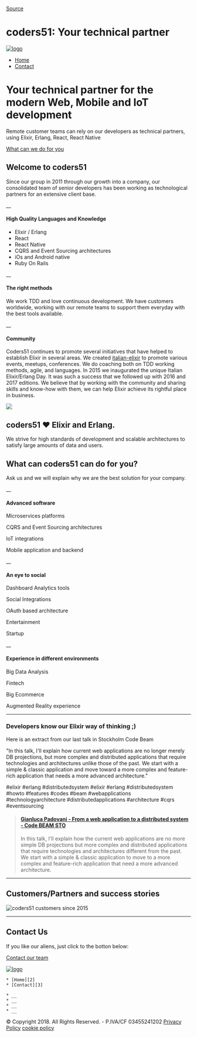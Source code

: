 [Source](http://www.coders51.com/ "Permalink to coders51: Your technical partner ")

# coders51: Your technical partner

[ ![logo][1] ][2]

- [Home][2]
- [Contact][3]

# Your technical partner for the modern Web, Mobile and IoT development

Remote customer teams can rely on our developers as technical partners, using Elixir, Erlang, React, React Native

[What can we do for you][4]

## Welcome to coders51

Since our group in 2011 through our growth into a company, our consolidated team of senior developers has been working as technological partners for an extensive client base.

\_\_

#### High Quality Languages and Knowledge

- Elixir / Erlang
- React
- React Native
- CQRS and Event Sourcing architectures
- iOs and Android native
- Ruby On Rails

\_\_

#### The right methods

We work TDD and love continuous development. We have customers worldwide, working with our remote teams to support them everyday with the best tools available.

\_\_

#### Community

Coders51 continues to promote several initiatives that have helped to establish Elixir in several areas. We created [italian-elixir][5] to promote various events, meetups, conferences. We do coaching both on TDD working methods, agile, and languages. In 2015 we inaugurated the unique Italian Elixir/Erlang Day. It was such a success that we followed up with 2016 and 2017 editions. We believe that by working with the community and sharing skills and know-how with them, we can help Elixir achieve its rightful place in business.

![][6]

## coders51 ❤️ Elixir and Erlang.

We strive for high standards of development and scalable architectures to satisfy large amounts of data and users.

## What can coders51 can do for you?

Ask us and we will explain why we are the best solution for your company.

\_\_

#### Advanced software

Microservices platforms

CQRS and Event Sourcing architectures

IoT integrations

Mobile application and backend

\_\_

#### An eye to social

Dashboard Analytics tools

Social Integrations

OAuth based architecture

Entertainment

Startup

\_\_

#### Experience in different environments

Big Data Analysis

Fintech

Big Ecommerce

Augmented Reality experience

---

### Developers know our Elixir way of thinking ;)

Here is an extract from our last talk in Stockholm Code Beam

"In this talk, I'll explain how current web applications are no longer merely DB projections, but more complex and distributed applications that require technologies and architectures unlike those of the past. We start with a simple & classic application and move toward a more complex and feature-rich application that needs a more advanced architecture."

#elixir #erlang #distributedsystem #elixir #erlang #distributedsystem #howto #features #codes #beam #webapplications #technologyarchitecture #distributedapplications #architecture #cqrs #eventsourcing

> #### [Gianluca Padovani - From a web application to a distributed system - Code BEAM STO][7]
>
> In this talk, I'll explain how the current web applications are no more simple DB projections but more complex and distributed applications that require technologies and architectures different from the past. We start with a simple & classic application to move to a more complex and feature-rich application that need a more advanced architecture.

---

## Customers/Partners and success stories

![coders51 customers since 2015][8]

---

## Contact Us

If you like our aliens, just click to the botton below:

[Contact our team ][9]

[ ![logo][10] ][2]

    * [Home][2]
    * [Contact][3]

    * __
    * __
    * __
    * __

© Copyright 2018. All Rights Reserved. - P.IVA/CF 03455241202
[Privacy Policy][11]
[cookie policy][12]

[1]: http://www.coders51.com/img/logo-alt.png
[2]: http://www.coders51.com/index.html
[3]: http://www.coders51.com/contact.html
[4]: http://www.coders51.com#whatcanwedo
[5]: http://italian-elixir.org
[6]: http://www.coders51.com/img/about.png
[7]: https://www.youtube.com/watch?v=3FNnXMrWCSY&t=1s
[8]: http://www.coders51.com/img/customers2015_2018.png "some of our loved customers"
[9]: https://tally.so/r/3E0LJl
[10]: http://www.coders51.com/img/logo.png
[11]: https://www.iubenda.com/privacy-policy/92327660 "Privacy Policy"
[12]: http://www.coders51.com/cookie.html
